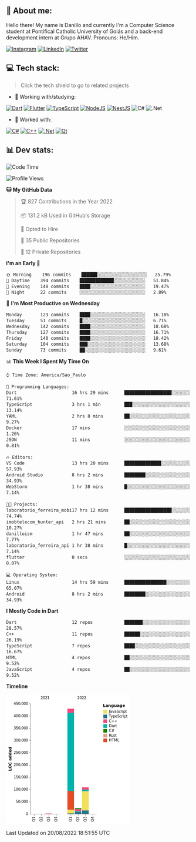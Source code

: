 ## 🌈 About me:
Hello there! My name is Danillo and currently I'm a Computer Science student at Pontifical Catholic University of Goiás and a back-end development intern at Grupo AHAV. Pronouns: He/Him.

[![Instagram](https://img.shields.io/badge/Instagram-%23E4405F.svg?logo=Instagram&logoColor=white)](https://instagram.com/danilloilggner) [![LinkedIn](https://img.shields.io/badge/LinkedIn-%230077B5.svg?logo=linkedin&logoColor=white)](https://linkedin.com/in/danilloism) [![Twitter](https://img.shields.io/badge/Twitter-%231DA1F2.svg?logo=Twitter&logoColor=white)](https://twitter.com/danilloism) 

## 💻 Tech stack:
> Click the tech shield to go to related projects

- 🔭 Working with/studying:

[![Dart](https://img.shields.io/badge/dart-%230175C2.svg?style=for-the-badge&logo=dart&logoColor=white)](https://github.com/danilloism/danilloism/blob/main/Flutter.md) [![Flutter](https://img.shields.io/badge/Flutter-%2302569B.svg?style=for-the-badge&logo=Flutter&logoColor=white)](https://github.com/danilloism/danilloism/blob/main/Flutter.md) [![TypeScript](https://img.shields.io/badge/typescript-%23007ACC.svg?style=for-the-badge&logo=typescript&logoColor=white)](https://github.com/danilloism/danilloism/blob/main/Typescript.md) [![NodeJS](https://img.shields.io/badge/node.js-6DA55F?style=for-the-badge&logo=node.js&logoColor=white)](https://github.com/danilloism/danilloism/blob/main/Node.js.md) [![NestJS](https://img.shields.io/badge/nestjs-%23E0234E.svg?style=for-the-badge&logo=nestjs&logoColor=white)](https://github.com/danilloism/danilloism/blob/main/Nest.js.md) ![C#](https://img.shields.io/badge/c%23-%23239120.svg?style=for-the-badge&logo=c-sharp&logoColor=white) ![.Net](https://img.shields.io/badge/.NET-5C2D91?style=for-the-badge&logo=.net&logoColor=white)
<!---
- 🌱 Currently learning:

![Vue.js](https://img.shields.io/badge/vuejs-%2335495e.svg?style=for-the-badge&logo=vuedotjs&logoColor=%234FC08D) ![Angular](https://img.shields.io/badge/angular-%23DD0031.svg?style=for-the-badge&logo=angular&logoColor=white)
--->
- 💫 Worked with:

[![C#](https://img.shields.io/badge/c%23-%23239120.svg?style=for-the-badge&logo=c-sharp&logoColor=white)](#) [![C++](https://img.shields.io/badge/c++-%2300599C.svg?style=for-the-badge&logo=c%2B%2B&logoColor=white)](https://github.com/danilloism/danilloism/blob/main/C%2B%2B.md) [![.Net](https://img.shields.io/badge/.NET-5C2D91?style=for-the-badge&logo=.net&logoColor=white)](#) [![Qt](https://img.shields.io/badge/Qt-%23217346.svg?style=for-the-badge&logo=Qt&logoColor=white)](https://github.com/danilloism/danilloism/blob/main/C%2B%2B.md)

## 📊 Dev stats:
<!---
[![](https://github-readme-stats.vercel.app/api?username=danilloism&theme=radical&hide_border=false&include_all_commits=false&count_private=false)](#)<br>
[![](https://github-readme-streak-stats.herokuapp.com/?user=danilloism&theme=radical&hide_border=false)](#)<br>
[![](https://github-readme-stats.vercel.app/api/top-langs/?username=danilloism&theme=radical&hide_border=false&include_all_commits=false&count_private=false&layout=compact)](#)<br>
--->
<!--START_SECTION:waka-->
![Code Time](http://img.shields.io/badge/Code%20Time-528%20hrs%2043%20mins-blue)

![Profile Views](http://img.shields.io/badge/Profile%20Views-1-blue)

**🐱 My GitHub Data** 

> 🏆 827 Contributions in the Year 2022
 > 
> 📦 131.2 kB Used in GitHub's Storage 
 > 
> 💼 Opted to Hire
 > 
> 📜 35 Public Repositories 
 > 
> 🔑 12 Private Repositories  
 > 
**I'm an Early 🐤** 

```text
🌞 Morning    196 commits    ██████░░░░░░░░░░░░░░░░░░░   25.79% 
🌆 Daytime    394 commits    █████████████░░░░░░░░░░░░   51.84% 
🌃 Evening    148 commits    ████░░░░░░░░░░░░░░░░░░░░░   19.47% 
🌙 Night      22 commits     ░░░░░░░░░░░░░░░░░░░░░░░░░   2.89%

```
📅 **I'm Most Productive on Wednesday** 

```text
Monday       123 commits    ████░░░░░░░░░░░░░░░░░░░░░   16.18% 
Tuesday      51 commits     █░░░░░░░░░░░░░░░░░░░░░░░░   6.71% 
Wednesday    142 commits    ████░░░░░░░░░░░░░░░░░░░░░   18.68% 
Thursday     127 commits    ████░░░░░░░░░░░░░░░░░░░░░   16.71% 
Friday       140 commits    ████░░░░░░░░░░░░░░░░░░░░░   18.42% 
Saturday     104 commits    ███░░░░░░░░░░░░░░░░░░░░░░   13.68% 
Sunday       73 commits     ██░░░░░░░░░░░░░░░░░░░░░░░   9.61%

```


📊 **This Week I Spent My Time On** 

```text
⌚︎ Time Zone: America/Sao_Paulo

💬 Programming Languages: 
Dart                     16 hrs 29 mins      ██████████████████░░░░░░░   71.61% 
TypeScript               3 hrs 1 min         ███░░░░░░░░░░░░░░░░░░░░░░   13.14% 
YAML                     2 hrs 8 mins        ██░░░░░░░░░░░░░░░░░░░░░░░   9.27% 
Docker                   17 mins             ░░░░░░░░░░░░░░░░░░░░░░░░░   1.26% 
JSON                     11 mins             ░░░░░░░░░░░░░░░░░░░░░░░░░   0.81%

🔥 Editors: 
VS Code                  13 hrs 20 mins      ██████████████░░░░░░░░░░░   57.93% 
Android Studio           8 hrs 2 mins        ████████░░░░░░░░░░░░░░░░░   34.93% 
WebStorm                 1 hr 38 mins        █░░░░░░░░░░░░░░░░░░░░░░░░   7.14%

🐱‍💻 Projects: 
laboratorio_ferreira_mobi17 hrs 12 mins      ██████████████████░░░░░░░   74.74% 
imobtelecom_hunter_api   2 hrs 21 mins       ██░░░░░░░░░░░░░░░░░░░░░░░   10.27% 
danilloism               1 hr 47 mins        ██░░░░░░░░░░░░░░░░░░░░░░░   7.77% 
laboratorio_ferreira_api 1 hr 38 mins        █░░░░░░░░░░░░░░░░░░░░░░░░   7.14% 
flutter                  0 secs              ░░░░░░░░░░░░░░░░░░░░░░░░░   0.07%

💻 Operating System: 
Linux                    14 hrs 59 mins      ████████████████░░░░░░░░░   65.07% 
Android                  8 hrs 2 mins        ████████░░░░░░░░░░░░░░░░░   34.93%

```

**I Mostly Code in Dart** 

```text
Dart                     12 repos            ███████░░░░░░░░░░░░░░░░░░   28.57% 
C++                      11 repos            ██████░░░░░░░░░░░░░░░░░░░   26.19% 
TypeScript               7 repos             ████░░░░░░░░░░░░░░░░░░░░░   16.67% 
HTML                     4 repos             ██░░░░░░░░░░░░░░░░░░░░░░░   9.52% 
JavaScript               4 repos             ██░░░░░░░░░░░░░░░░░░░░░░░   9.52%

```


**Timeline**

![Chart not found](https://raw.githubusercontent.com/danilloism/danilloism/main/charts/bar_graph.png) 


 Last Updated on 20/08/2022 18:51:55 UTC
<!--END_SECTION:waka-->
